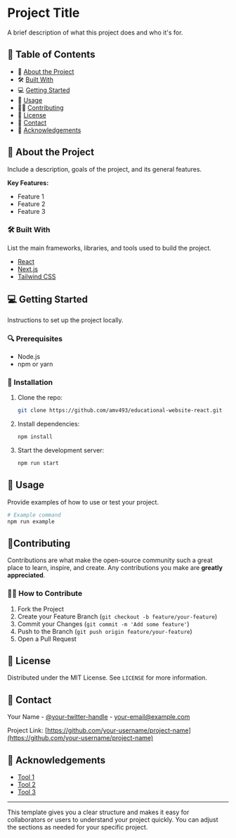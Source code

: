 # Project Title

A brief description of what this project does and who it's for.

## 📓 Table of Contents

- 📖 [About the Project](#about-the-project)
- 🛠️ [Built With](#built-with)
- 💻 [Getting Started](#getting-started)
- 📲 [Usage](#usage)
- 👨‍💻 [Contributing](#contributing)
- 📝 [License](#license)
- 🪪 [Contact](#contact)
- 🙏 [Acknowledgements](#acknowledgements)

## 📖 About the Project

Include a description, goals of the project, and its general features.

**Key Features:**

- Feature 1
- Feature 2
- Feature 3

### 🛠️  Built With

List the main frameworks, libraries, and tools used to build the project.

- [React](https://reactjs.org/)
- [Next.js](https://nextjs.org/)
- [Tailwind CSS](https://tailwindcss.com/)

## 💻 Getting Started

Instructions to set up the project locally.

### 🔍 Prerequisites

- Node.js
- npm or yarn

### 🔗 Installation

1. Clone the repo:
   ```sh
   git clone https://github.com/amv493/educational-website-react.git
   ```
2. Install dependencies:
   ```sh
   npm install
   ```
3. Start the development server:
   ```sh
   npm run start
   ```

## 📲 Usage

Provide examples of how to use or test your project.

```sh
# Example command
npm run example
```

## 🤝Contributing

Contributions are what make the open-source community such a great place to learn, inspire, and create. Any contributions you make are **greatly appreciated**.

### 👨‍💻 How to Contribute

1. Fork the Project
2. Create your Feature Branch (`git checkout -b feature/your-feature`)
3. Commit your Changes (`git commit -m 'Add some feature'`)
4. Push to the Branch (`git push origin feature/your-feature`)
5. Open a Pull Request

## 📝 License

Distributed under the MIT License. See `LICENSE` for more information.

## 🪪 Contact

Your Name - [@your-twitter-handle](https://twitter.com/yourhandle) - your-email@example.com

Project Link: [https://github.com/your-username/project-name](https://github.com/your-username/project-name)

## 🙏 Acknowledgements

- [Tool 1](https://example.com)
- [Tool 2](https://example.com)
- [Tool 3](https://example.com)

---

This template gives you a clear structure and makes it easy for collaborators or users to understand your project quickly. You can adjust the sections as needed for your specific project.
